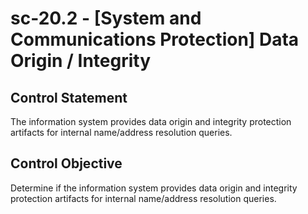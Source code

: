 # sc-20.2 - \[System and Communications Protection\] Data Origin / Integrity

## Control Statement

The information system provides data origin and integrity protection artifacts for internal name/address resolution queries.

## Control Objective

Determine if the information system provides data origin and integrity protection artifacts for internal name/address resolution queries.
